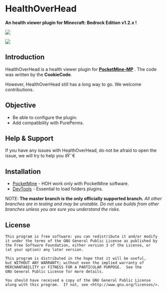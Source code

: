 HealthOverHead
===================



__An health viewer plugin for Minecraft: Bedrock Edition v1.2.x !__

[![](https://poggit.pmmp.io/shield.state/HealthOverHead)](https://poggit.pmmp.io/p/HealthOverHead)

<a href="https://poggit.pmmp.io/p/HealthOverHead"><img src="https://poggit.pmmp.io/shield.state/HealthOverHead"></a>

Introduction
-------------
HealthOverHead is a health viewer plugin for **[PocketMine-MP](https://github.com/pmmp/PocketMine-MP)** . The code was written by the **CookieCode**.<br>



However, HealthOverHead still has a long way to go. We welcome contributions.

Objective
-------------

* Be able to configure the plugin.
* Add compatibility with PurePerms.


Help & Support
-------------


If you have any issues with HealthOverHead, do not be afraid to open the issue, we will try to help you ðŸ˜€

Installation
-------------
* [PocketMine](https://jenkins.pmmp.io/job/PHP-7.2-Aggregate/) - HOH work only with PocketMine software.
* [DevTools](https://github.com/pmmp/PocketMine-DevTools) - Essential to load folders plugins.


NOTE: **The master branch is the only officially supported branch.**
_All other branches are in testing and may be unstable. Do not use builds from other branches unless you are sure you understand the risks._

License
-------------
	This program is free software: you can redistribute it and/or modify
	it under the terms of the GNU General Public License as published by
	the Free Software Foundation, either version 3 of the License, or
	(at your option) any later version.

	This program is distributed in the hope that it will be useful,
	but WITHOUT ANY WARRANTY; without even the implied warranty of
	MERCHANTABILITY or FITNESS FOR A PARTICULAR PURPOSE.  See the
	GNU General Public License for more details.

	You should have received a copy of the GNU General Public License
	along with this program.  If not, see <http://www.gnu.org/licenses/>.
